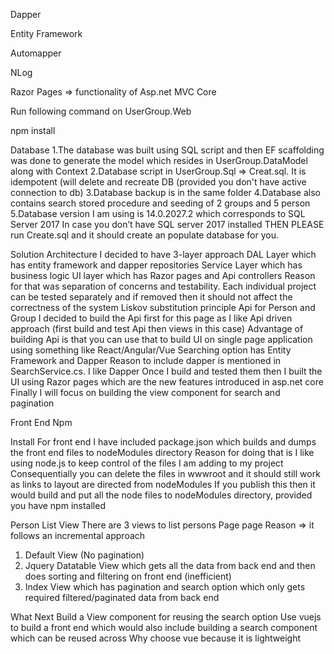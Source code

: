 Dapper

Entity Framework

Automapper

NLog

Razor Pages => functionality of Asp.net MVC Core

Run following command on UserGroup.Web

npm install 

Database 
  1.The database was built using SQL script and then EF scaffolding was done to generate the model which resides in UserGroup.DataModel along with Context 
  2.Database script in UserGroup.Sql => Creat.sql. It is idempotent (will delete and recreate DB (provided you don't have active connection to db) 
  3.Database backup is in the same folder 
  4.Database also contains search stored procedure and seeding of 2 groups and 5 person 
  5.Database version I am using is 14.0.2027.2 which corresponds to SQL Server 2017 In case you don’t have SQL server 2017 installed THEN PLEASE run Create.sql and it should create an populate database for you.

Solution Architecture 
I decided to have 3-layer approach DAL Layer which has entity framework and dapper repositories Service Layer which has business logic UI layer which has Razor pages and Api controllers Reason for that was separation of concerns and testability. 
Each individual project can be tested separately and if removed then it should not affect the correctness of the system Liskov substitution principle
Api for Person and Group I decided to build the Api first for this page as I like Api driven approach (first build and test Api then views in this case) 
Advantage of building Api is that you can use that to build UI on single page application using something like React/Angular/Vue
Searching option has Entity Framework and Dapper Reason to include dapper is mentioned in SearchService.cs. I like Dapper
Once I build and tested them then I built the UI using Razor pages which are the new features introduced in asp.net core Finally I will focus on building the view component for search and pagination


Front End Npm 

Install For front end I have included package.json which builds and dumps the front end files to nodeModules directory Reason for doing that is I like using node.js to keep control of the files I am adding to my project 
Consequentially you can delete the files in wwwroot and it should still work as links to layout are directed from nodeModules
 If you publish this then it would build and put all the node files to nodeModules directory, provided you have npm installed

Person List View 
There are 3 views to list persons Page page Reason => it follows an incremental approach 
1.	Default View (No pagination) 
2.	Jquery Datatable View which gets all the data from back end and then does sorting and filtering on front end (inefficient)
3.	 Index View which has pagination and search option which only gets required filtered/paginated data from back end

What Next 
Build a View component for reusing the search option Use vuejs to build a front end which would also include building a search component which can be reused across 
Why choose vue because it is lightweight
